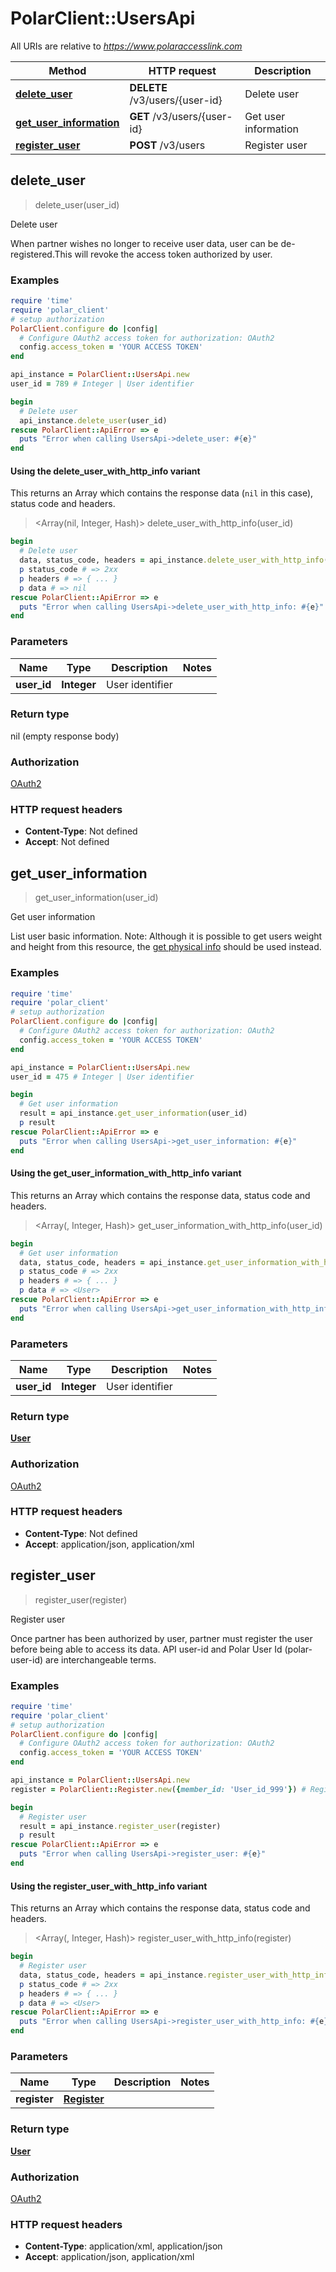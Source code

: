 # PolarClient::UsersApi

All URIs are relative to *https://www.polaraccesslink.com*

| Method | HTTP request | Description |
| ------ | ------------ | ----------- |
| [**delete_user**](UsersApi.md#delete_user) | **DELETE** /v3/users/{user-id} | Delete user |
| [**get_user_information**](UsersApi.md#get_user_information) | **GET** /v3/users/{user-id} | Get user information |
| [**register_user**](UsersApi.md#register_user) | **POST** /v3/users | Register user |


## delete_user

> delete_user(user_id)

Delete user

When partner wishes no longer to receive user data, user can be de-registered.This will revoke the access token authorized by user.

### Examples

```ruby
require 'time'
require 'polar_client'
# setup authorization
PolarClient.configure do |config|
  # Configure OAuth2 access token for authorization: OAuth2
  config.access_token = 'YOUR ACCESS TOKEN'
end

api_instance = PolarClient::UsersApi.new
user_id = 789 # Integer | User identifier

begin
  # Delete user
  api_instance.delete_user(user_id)
rescue PolarClient::ApiError => e
  puts "Error when calling UsersApi->delete_user: #{e}"
end
```

#### Using the delete_user_with_http_info variant

This returns an Array which contains the response data (`nil` in this case), status code and headers.

> <Array(nil, Integer, Hash)> delete_user_with_http_info(user_id)

```ruby
begin
  # Delete user
  data, status_code, headers = api_instance.delete_user_with_http_info(user_id)
  p status_code # => 2xx
  p headers # => { ... }
  p data # => nil
rescue PolarClient::ApiError => e
  puts "Error when calling UsersApi->delete_user_with_http_info: #{e}"
end
```

### Parameters

| Name | Type | Description | Notes |
| ---- | ---- | ----------- | ----- |
| **user_id** | **Integer** | User identifier |  |

### Return type

nil (empty response body)

### Authorization

[OAuth2](../README.md#OAuth2)

### HTTP request headers

- **Content-Type**: Not defined
- **Accept**: Not defined


## get_user_information

> <User> get_user_information(user_id)

Get user information

List user basic information. Note: Although it is possible to get users weight and height from this resource, the [get physical info](#get-physical-info) should be used instead.

### Examples

```ruby
require 'time'
require 'polar_client'
# setup authorization
PolarClient.configure do |config|
  # Configure OAuth2 access token for authorization: OAuth2
  config.access_token = 'YOUR ACCESS TOKEN'
end

api_instance = PolarClient::UsersApi.new
user_id = 475 # Integer | User identifier

begin
  # Get user information
  result = api_instance.get_user_information(user_id)
  p result
rescue PolarClient::ApiError => e
  puts "Error when calling UsersApi->get_user_information: #{e}"
end
```

#### Using the get_user_information_with_http_info variant

This returns an Array which contains the response data, status code and headers.

> <Array(<User>, Integer, Hash)> get_user_information_with_http_info(user_id)

```ruby
begin
  # Get user information
  data, status_code, headers = api_instance.get_user_information_with_http_info(user_id)
  p status_code # => 2xx
  p headers # => { ... }
  p data # => <User>
rescue PolarClient::ApiError => e
  puts "Error when calling UsersApi->get_user_information_with_http_info: #{e}"
end
```

### Parameters

| Name | Type | Description | Notes |
| ---- | ---- | ----------- | ----- |
| **user_id** | **Integer** | User identifier |  |

### Return type

[**User**](User.md)

### Authorization

[OAuth2](../README.md#OAuth2)

### HTTP request headers

- **Content-Type**: Not defined
- **Accept**: application/json, application/xml


## register_user

> <User> register_user(register)

Register user

Once partner has been authorized by user, partner must register the user before being able to access its data. API user-id and Polar User Id (polar-user-id) are interchangeable terms.

### Examples

```ruby
require 'time'
require 'polar_client'
# setup authorization
PolarClient.configure do |config|
  # Configure OAuth2 access token for authorization: OAuth2
  config.access_token = 'YOUR ACCESS TOKEN'
end

api_instance = PolarClient::UsersApi.new
register = PolarClient::Register.new({member_id: 'User_id_999'}) # Register | 

begin
  # Register user
  result = api_instance.register_user(register)
  p result
rescue PolarClient::ApiError => e
  puts "Error when calling UsersApi->register_user: #{e}"
end
```

#### Using the register_user_with_http_info variant

This returns an Array which contains the response data, status code and headers.

> <Array(<User>, Integer, Hash)> register_user_with_http_info(register)

```ruby
begin
  # Register user
  data, status_code, headers = api_instance.register_user_with_http_info(register)
  p status_code # => 2xx
  p headers # => { ... }
  p data # => <User>
rescue PolarClient::ApiError => e
  puts "Error when calling UsersApi->register_user_with_http_info: #{e}"
end
```

### Parameters

| Name | Type | Description | Notes |
| ---- | ---- | ----------- | ----- |
| **register** | [**Register**](Register.md) |  |  |

### Return type

[**User**](User.md)

### Authorization

[OAuth2](../README.md#OAuth2)

### HTTP request headers

- **Content-Type**: application/xml, application/json
- **Accept**: application/json, application/xml

